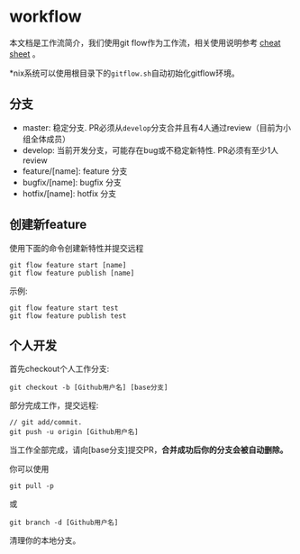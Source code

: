 # workflow
本文档是工作流简介，我们使用git flow作为工作流，相关使用说明参考 [cheat sheet](http://danielkummer.github.io/git-flow-cheatsheet/) 。

*nix系统可以使用根目录下的`gitflow.sh`自动初始化gitflow环境。

## 分支
- master: 稳定分支. PR必须从`develop`分支合并且有4人通过review（目前为小组全体成员）
- develop: 当前开发分支，可能存在bug或不稳定新特性. PR必须有至少1人review
- feature/[name]: feature 分支
- bugfix/[name]: bugfix 分支
- hotfix/[name]: hotfix 分支

## 创建新feature
使用下面的命令创建新特性并提交远程
    
    git flow feature start [name]
    git flow feature publish [name]

示例:

    git flow feature start test
    git flow feature publish test

## 个人开发
首先checkout个人工作分支:

    git checkout -b [Github用户名] [base分支]
    
部分完成工作，提交远程:

    // git add/commit.
    git push -u origin [Github用户名]

当工作全部完成，请向[base分支]提交PR，**合并成功后你的分支会被自动删除。**

你可以使用

    git pull -p

或

    git branch -d [Github用户名]

清理你的本地分支。